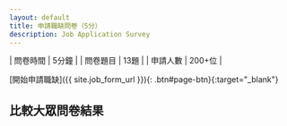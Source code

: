 ```yaml
---
layout: default
title: 申請職缺問卷（5分）
description: Job Application Survey
---
```


| 問卷時間 | 5分鐘 |
| 問卷題目 | 13題 |
| 申請人數 | 200+位 |

[開始申請職缺]({{ site.job_form_url }}){: .btn#page-btn}{:target="_blank"}

## 比較大眾問卷結果

